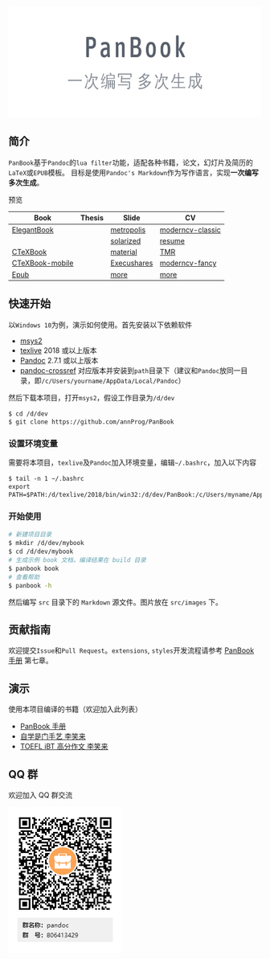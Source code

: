 <p align="center">
  <img height="220" src="src/images/logo.png">
</p>

## 简介
`PanBook`基于`Pandoc`的`lua filter`功能，适配各种书籍，论文，幻灯片及简历的`LaTeX`或`EPUB`模板。
目标是使用`Pandoc's Markdown`作为写作语言，实现**一次编写 多次生成**。

预览

| Book | Thesis | Slide | CV |
| --- | --- | --- | --- |
|[ElegantBook](https://api.annhe.net/PanBook/PanBook-book-elegantbook-pc.pdf) || [metropolis](https://api.annhe.net/PanBook/beamer-beamer-metropolis.pdf) |[moderncv-classic](https://api.annhe.net/PanBook/cv-cv-moderncv-classic-blue.pdf)|
|| |[solarized](https://api.annhe.net/PanBook/beamer-beamer-solarized.pdf)|[resume](https://api.annhe.net/PanBook/cv-cv-resume.pdf)|
|[CTeXBook](https://api.annhe.net/PanBook/PanBook-book-ctexbook-pc.pdf) | | [material](https://api.annhe.net/PanBook/beamer-beamer-material.pdf)| [TMR](https://api.annhe.net/PanBook/cv-cv-tmr.pdf)|
|[CTeXBook-mobile](https://api.annhe.net/PanBook/PanBook-book-ctexbook-mobile.pdf)| | [Execushares](https://api.annhe.net/PanBook/beamer-beamer-Execushares.pdf)|[moderncv-fancy](https://api.annhe.net/PanBook/cv-cv-moderncv-fancy-blue.pdf) |
|[Epub](https://api.annhe.net/PanBook/PanBook.epub)  | |[more](https://github.com/annProg/PanBook/tree/master/demo/beamer) |[more](https://github.com/annProg/PanBook/tree/master/demo/cv) |

## 快速开始
以`Windows 10`为例，演示如何使用。首先安装以下依赖软件

- [msys2](https://www.msys2.org/)
- [texlive](http://mirror.ctan.org/systems/texlive/Images/) 2018 或以上版本
- [Pandoc](https://pandoc.org/installing.html) 2.7.1 或以上版本
- [pandoc-crossref](https://github.com/lierdakil/pandoc-crossref/releases) 对应版本并安装到`path`目录下（建议和`Pandoc`放同一目录，即`/c/Users/yourname/AppData/Local/Pandoc`）

然后下载本项目，打开`msys2`，假设工作目录为`/d/dev`

```
$ cd /d/dev
$ git clone https://github.com/annProg/PanBook
```

### 设置环境变量
需要将本项目，`texlive`及`Pandoc`加入环境变量，编辑`~/.bashrc`，加入以下内容

```
$ tail -n 1 ~/.bashrc
export PATH=$PATH:/d/texlive/2018/bin/win32:/d/dev/PanBook:/c/Users/myname/AppData/Local/Pandoc
```

### 开始使用

```bash
# 新建项目目录
$ mkdir /d/dev/mybook
$ cd /d/dev/mybook
# 生成示例 book 文档，编译结果在 build 目录
$ panbook book
# 查看帮助
$ panbook -h
```
然后编写 `src` 目录下的 `Markdown` 源文件。图片放在 `src/images` 下。

## 贡献指南
欢迎提交`Issue`和`Pull Request`。`extensions`, `styles`开发流程请参考 [PanBook 手册](https://api.annhe.net/PanBook/PanBook-book-elegantbook-pc.pdf) 第七章。

## 演示

使用本项目编译的书籍（欢迎加入此列表）

- [PanBook 手册](https://api.annhe.net/PanBook/PanBook-book-elegantbook-pc.pdf)
- [自学是门手艺 李笑来](https://github.com/pandoc-ebook/the-craft-of-selfteaching)
- [TOEFL iBT 高分作文 李笑来](https://github.com/pandoc-ebook/twe185/releases)

## QQ 群
欢迎加入 QQ 群交流

![](src/images/qq.png)